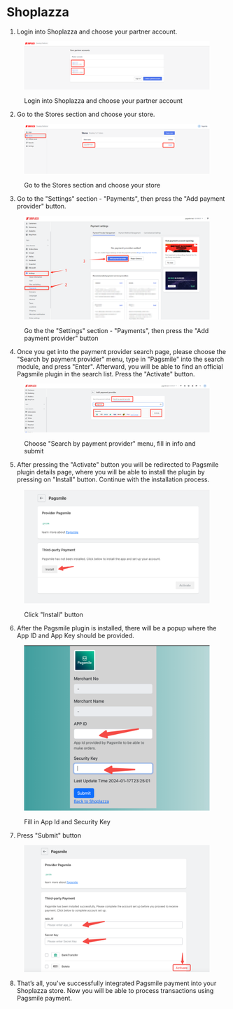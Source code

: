 # Shoplazza

1. Login into Shoplazza and choose your partner account.

<figure><img src="../.gitbook/assets/fdfe058a-070b-482b-9060-3ec51d72f047.png" alt=""><figcaption><p>Login into Shoplazza and choose your partner account</p></figcaption></figure>

2. Go to the Stores section and choose your store.

<figure><img src="../.gitbook/assets/6f5f6875-7b0a-4647-bbdf-bbf9ae6f00cc.png" alt=""><figcaption><p>Go to the Stores section and choose your store</p></figcaption></figure>

3. Go to the "Settings" section - "Payments", then press the "Add payment provider" button.

<figure><img src="../.gitbook/assets/5fbae681-78aa-4701-9158-68ad13c7a5a3.png" alt=""><figcaption><p>Go the the "Settings" section - "Payments", then press the "Add payment provider" button</p></figcaption></figure>

4. Once you get into the payment provider search page, please choose the "Search by payment provider" menu, type in "Pagsmile" into the search module, and press "Enter". Afterward, you will be able to find an official Pagsmile plugin in the search list. Press the "Activate" button.

<figure><img src="../.gitbook/assets/9a44660d-ef28-4dc7-9897-7cf718c58ea7.png" alt=""><figcaption><p>Choose "Search by payment provider" menu, fill in info and submit</p></figcaption></figure>

5. After pressing the "Activate" button you will be redirected to Pagsmile plugin details page, where you will be able to install the plugin by pressing on "Install" button. Continue with the installation process.

<figure><img src="../.gitbook/assets/7ca19da8-6604-4c6b-94b3-e9d5874a1770.png" alt=""><figcaption><p>Click "Install" button</p></figcaption></figure>

6. After the Pagsmile plugin is installed, there will be a popup where the App ID and App Key should be provided.

<figure><img src="../.gitbook/assets/d69281a8-9880-4914-9624-1d2ee87682bb.png" alt=""><figcaption><p>Fill in App Id and Security Key</p></figcaption></figure>

7. Press "Submit" button

<figure><img src="../.gitbook/assets/b1e5b829-f59c-4e5f-9bef-84d59974ca6d.png" alt=""><figcaption></figcaption></figure>

8. That’s all, you've successfully integrated Pagsmile payment into your Shoplazza store. Now you will be able to process transactions using Pagsmile payment.





